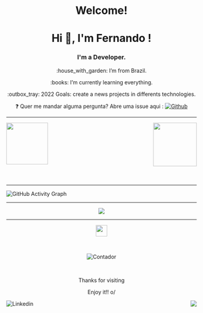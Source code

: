 
 <h1 align="center"><strong>Welcome!</strong></h1>

<h1 align="center">Hi 👋, I'm Fernando !</h1>
<h3 align="center">I'm a Developer.</h3> 


<p align="center">:house_with_garden: I’m from Brazil. </p>

<p align="center">:books: I’m currently learning everything. </p>

<p align="center"> :outbox_tray: 2022 Goals: create a news projects in differents technologies.  </p>

<p align="center">  
 ❓  Quer me mandar alguma pergunta? Abre uma issue aqui :  
  <a href="https://github.com/740fernando/740fernando/issues">
<img src="https://badgen.net/github/open-issues/740fernando/740fernando?color=1dd3d6" alt="Github">
</a>
</p>

----------------------------------------------------------------------------------


 
<img align="left" height="110px" src="https://github-readme-stats.vercel.app/api?username=740fernando&show_icons=true&theme=merko&count_private=true" />
<img align="right" height="115px" src="https://github-readme-stats.vercel.app/api/top-langs/?username=740fernando&layout=compact&theme=merko&count_private=true" />
<img height="150px" />


----------------------------------------------------------------------------------



![GitHub Activity Graph](https://activity-graph.herokuapp.com/graph?username=740fernando&bg_color=144a19&color=00ffff&line=00ffff&point=ffffff&area=true&hide_border=false)


----------------------------------------------------------------------------------

<p align="center">
  <img alig src="https://github-profile-trophy.vercel.app/?username=740fernando&column=6&rank=SSS,SS,S,AAA,AA,A,B,C" />
</p>

----------------------------------------------------------------------------------

<p align="center"> 
<img align="center" src=https://github.com/TheDudeThatCode/TheDudeThatCode/blob/master/Assets/Earth.gif width="30">
</p>

<br>

<p align="center">  
 <img src="https://visitor-badge.laobi.icu/badge?page_id=740fernando.740fernando" alt="Contador">
</p>

<br>

<p align="center">  
Thanks for visiting
</p>
<p align="center">  
Enjoy it!! o/
</p>

 <a href="https://www.linkedin.com/in/fernando-luiz-de-souza-vieira-842890153/">
 <img align="left" src="https://img.shields.io/badge/-LinkedIn-blue?style=flat-square&logo=Linkedin&logoColor=white&link=https://www.linkedin.com/in/fernando-luiz-de-souza-vieira-842890153" alt="Linkedin">
</a>
<img align="right" src="https://img.shields.io/github/followers/740fernando?label=Follow&style=social" />
 <img/>






